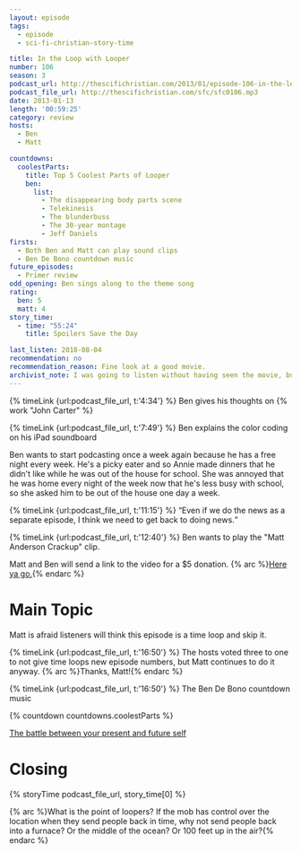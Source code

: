 ```yaml
---
layout: episode
tags:
  - episode
  - sci-fi-christian-story-time

title: In the Loop with Looper
number: 106
season: 3
podcast_url: http://thescifichristian.com/2013/01/episode-106-in-the-loop-with-looper/
podcast_file_url: http://thescifichristian.com/sfc/sfc0106.mp3
date: 2013-01-13
length: '00:59:25'
category: review
hosts:
  - Ben
  - Matt

countdowns:
  coolestParts:
    title: Top 5 Coolest Parts of Looper
    ben:
      list:
        - The disappearing body parts scene
        - Telekinesis
        - The blunderbuss
        - The 30-year montage
        - Jeff Daniels
firsts:
  - Both Ben and Matt can play sound clips
  - Ben De Bono countdown music
future_episodes:
  - Primer review
odd_opening: Ben sings along to the theme song
rating:
  ben: 5
  matt: 4
story_time:
  - time: "55:24"
    title: Spoilers Save the Day

last_listen: 2018-08-04
recommendation: no
recommendation_reason: Fine look at a good movie.
archivist_note: I was going to listen without having seen the movie, but I reconsidered when both hosts rated it highly and described it as "understated sci-fi". So I switched over to a baseball podcast about the MLB trade deadline. They mentioned that the Phillies had just acquired the obscure player Aaron Loup, which led to a brief discussion about the film <i class="work-title">Looper</i>. It was a sign. I watched it. 4.5 out of 5 stars.
---
```


{% timeLink {url:podcast_file_url, t:'4:34'} %} Ben gives his thoughts on {% work "John Carter" %}

{% timeLink {url:podcast_file_url, t:'7:49'} %} Ben explains the color coding on his iPad soundboard

Ben wants to start podcasting once a week again because he has a free night every week. He's a picky eater and so Annie made dinners that he didn't like while he was out of the house for school. She was annoyed that he was home every night of the week now that he's less busy with school, so she asked him to be out of the house one day a week.


<div class="quote">
  {% timeLink {url:podcast_file_url, t:'11:15'} %}
  <q class="ben">Even if we do the news as a separate episode, I think we need to get back to doing news.</q>
</div>

{% timeLink {url:podcast_file_url, t:'12:40'} %} Ben wants to play the "Matt Anderson Crackup" clip.

Matt and Ben will send a link to the video for a $5 donation. 
{% arc %}<a href="https://www.youtube.com/watch?v=vOGiSyH3qbQ">Here ya go.</a>{% endarc %}



# Main Topic
Matt is afraid listeners will think this episode is a time loop and skip it.

{% timeLink {url:podcast_file_url, t:'16:50'} %} The hosts voted three to one to not give time loops new episode numbers, but Matt continues to do it anyway. 
{% arc %}Thanks, Matt!{% endarc %}

{% timeLink {url:podcast_file_url, t:'16:50'} %} The Ben De Bono countdown music

{% countdown countdowns.coolestParts %}

[The battle between your present and future self](https://www.ted.com/talks/daniel_goldstein_the_battle_between_your_present_and_future_self)



# Closing

{% storyTime podcast_file_url, story_time[0] %}

{% arc %}What is the point of loopers? If the mob has control over the location when they send people back in time, why not send people back into a  furnace? Or the middle of the ocean? Or 100 feet up in the air?{% endarc %}
